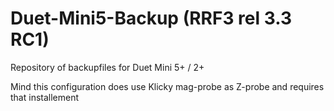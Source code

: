 # Duet-Mini5-Backup (RRF3 rel 3.3 RC1)

Repository of backupfiles for Duet Mini 5+ / 2+

Mind this configuration does use Klicky mag-probe as Z-probe and requires that installement

